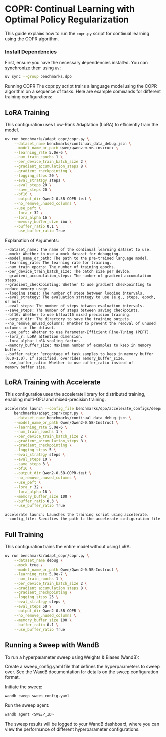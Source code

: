 # COPR: Continual Learning with Optimal Policy Regularization

This guide explains how to run the `copr.py` script for continual learning using the COPR algorithm.

### Install Dependencies

First, ensure you have the necessary dependencies installed. You can synchronize them using `uv`:

```sh
uv sync --group benchmarks.dpo
```

Running COPR
The copr.py script trains a language model using the COPR algorithm on a sequence of tasks. Here are example commands for different training configurations:

## LoRA Training

This configuration uses Low-Rank Adaptation (LoRA) to efficiently train the model.

```sh
uv run benchmarks/adapt_copr/copr.py \
    --dataset_name benchmarks/continual_data_debug.json \
    --model_name_or_path Qwen/Qwen2-0.5B-Instruct \
    --learning_rate 5.0e-6 \
    --num_train_epochs 1 \
    --per_device_train_batch_size 2 \
    --gradient_accumulation_steps 8 \
    --gradient_checkpointing \
    --logging_steps 20 \
    --eval_strategy steps \
    --eval_steps 20 \
    --save_steps 20 \
    --bf16 \
    --output_dir Qwen2-0.5B-COPR-test \
    --no_remove_unused_columns \
    --use_peft \
    --lora_r 32 \
    --lora_alpha 16 \
    --memory_buffer_size 100 \
    --buffer_ratio 0.1 \
    --use_buffer_ratio True
```

Explanation of Arguments:

```
--dataset_name: The name of the continual learning dataset to use.
--mock: Whether to use a mock dataset for debugging.
--model_name_or_path: The path to the pre-trained language model.
--learning_rate: The learning rate for training.
--num_train_epochs: The number of training epochs.
--per_device_train_batch_size: The batch size per device.
--gradient_accumulation_steps: The number of gradient accumulation steps.
--gradient_checkpointing: Whether to use gradient checkpointing to reduce memory usage.
--logging_steps: The number of steps between logging intervals.
--eval_strategy: The evaluation strategy to use (e.g., steps, epoch, or no).
--eval_steps: The number of steps between evaluation intervals.
--save_steps: The number of steps between saving checkpoints.
--bf16: Whether to use bfloat16 mixed precision training.
--output_dir: The directory to save the training outputs.
--no_remove_unused_columns: Whether to prevent the removal of unused columns in the dataset.
--use_peft: Whether to use Parameter-Efficient Fine-Tuning (PEFT).
--lora_r: LoRA attention dimension.
--lora_alpha: LoRA scaling factor.
--memory_buffer_size: Maximum number of examples to keep in memory buffer.
--buffer_ratio: Percentage of task samples to keep in memory buffer (0.0-1.0). If specified, overrides memory_buffer_size.
--use_buffer_ratio: Whether to use buffer_ratio instead of memory_buffer_size.
```

## LoRA Training with Accelerate

This configuration uses the accelerate library for distributed training, enabling multi-GPU and mixed-precision training.

```sh
accelerate launch --config_file benchmarks/dpo/accelerate_configs/deepspeed_zero3.yaml \
    benchmarks/adapt_copr/copr.py \
    --dataset_name benchmarks/continual_data_debug.json \
    --model_name_or_path Qwen/Qwen2-0.5B-Instruct \
    --learning_rate 5.0e-6 \
    --num_train_epochs 1 \
    --per_device_train_batch_size 2 \
    --gradient_accumulation_steps 8 \
    --gradient_checkpointing \
    --logging_steps 5 \
    --eval_strategy steps \
    --eval_steps 10 \
    --save_steps 3 \
    --bf16 \
    --output_dir Qwen2-0.5B-COPR-test \
    --no_remove_unused_columns \
    --use_peft \
    --lora_r 32 \
    --lora_alpha 16 \
    --memory_buffer_size 100 \
    --buffer_ratio 0.3 \
    --use_buffer_ratio True
```

```sh
accelerate launch: Launches the training script using accelerate.
--config_file: Specifies the path to the accelerate configuration file (e.g., deepspeed_zero3.yaml). You'll need to create this file based on your hardware setup. Example configurations can be found in the accelerate documentation.
```

## Full Training

This configuration trains the entire model without using LoRA.

```sh
uv run benchmarks/adapt_copr/copr.py \
    --dataset_name debug \
    --mock true \
    --model_name_or_path Qwen/Qwen2-0.5B-Instruct \
    --learning_rate 5.0e-7 \
    --num_train_epochs 1 \
    --per_device_train_batch_size 2 \
    --gradient_accumulation_steps 8 \
    --gradient_checkpointing \
    --logging_steps 25 \
    --eval_strategy steps \
    --eval_steps 50 \
    --output_dir Qwen2-0.5B-COPR \
    --no_remove_unused_columns \
    --memory_buffer_size 100 \
    --buffer_ratio 0.1 \
    --use_buffer_ratio True
```

## Running a Sweep with WandB

To run a hyperparameter sweep using Weights & Biases (WandB):

Create a sweep_config.yaml file that defines the hyperparameters to sweep over. See the WandB documentation for details on the sweep configuration format.

Initiate the sweep:

```sh
wandb sweep sweep_config.yaml
```

Run the sweep agent:

```sh
wandb agent <SWEEP_ID>
```

The sweep results will be logged to your WandB dashboard, where you can view the performance of different hyperparameter configurations.
